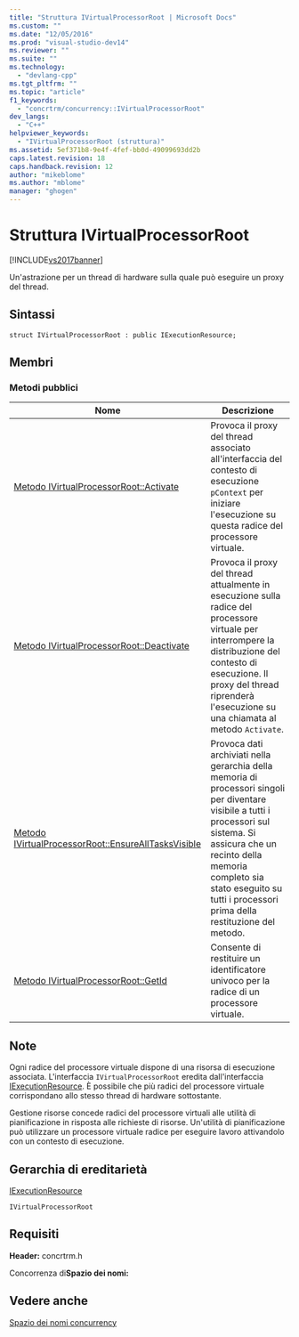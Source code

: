 ```yaml
---
title: "Struttura IVirtualProcessorRoot | Microsoft Docs"
ms.custom: ""
ms.date: "12/05/2016"
ms.prod: "visual-studio-dev14"
ms.reviewer: ""
ms.suite: ""
ms.technology: 
  - "devlang-cpp"
ms.tgt_pltfrm: ""
ms.topic: "article"
f1_keywords: 
  - "concrtrm/concurrency::IVirtualProcessorRoot"
dev_langs: 
  - "C++"
helpviewer_keywords: 
  - "IVirtualProcessorRoot (struttura)"
ms.assetid: 5ef371b8-9e4f-4fef-bb0d-49099693dd2b
caps.latest.revision: 18
caps.handback.revision: 12
author: "mikeblome"
ms.author: "mblome"
manager: "ghogen"
---
```

# Struttura IVirtualProcessorRoot
[!INCLUDE[vs2017banner](../../../assembler/inline/includes/vs2017banner.md)]

Un'astrazione per un thread di hardware sulla quale può eseguire un proxy del thread.  
  
## Sintassi  
  
```  
struct IVirtualProcessorRoot : public IExecutionResource;  
```  
  
## Membri  
  
### Metodi pubblici  
  
|Nome|Descrizione|  
|----------|-----------------|  
|[Metodo IVirtualProcessorRoot::Activate](../Topic/IVirtualProcessorRoot::Activate%20Method.md)|Provoca il proxy del thread associato all'interfaccia del contesto di esecuzione `pContext` per iniziare l'esecuzione su questa radice del processore virtuale.|  
|[Metodo IVirtualProcessorRoot::Deactivate](../Topic/IVirtualProcessorRoot::Deactivate%20Method.md)|Provoca il proxy del thread attualmente in esecuzione sulla radice del processore virtuale per interrompere la distribuzione del contesto di esecuzione.  Il proxy del thread riprenderà l'esecuzione su una chiamata al metodo `Activate`.|  
|[Metodo IVirtualProcessorRoot::EnsureAllTasksVisible](../Topic/IVirtualProcessorRoot::EnsureAllTasksVisible%20Method.md)|Provoca dati archiviati nella gerarchia della memoria di processori singoli per diventare visibile a tutti i processori sul sistema.  Si assicura che un recinto della memoria completo sia stato eseguito su tutti i processori prima della restituzione del metodo.|  
|[Metodo IVirtualProcessorRoot::GetId](../Topic/IVirtualProcessorRoot::GetId%20Method.md)|Consente di restituire un identificatore univoco per la radice di un processore virtuale.|  
  
## Note  
 Ogni radice del processore virtuale dispone di una risorsa di esecuzione associata.  L'interfaccia `IVirtualProcessorRoot` eredita dall'interfaccia [IExecutionResource](../../../parallel/concrt/reference/iexecutionresource-structure.md).  È possibile che più radici del processore virtuale corrispondano allo stesso thread di hardware sottostante.  
  
 Gestione risorse concede radici del processore virtuali alle utilità di pianificazione in risposta alle richieste di risorse.  Un'utilità di pianificazione può utilizzare un processore virtuale radice per eseguire lavoro attivandolo con un contesto di esecuzione.  
  
## Gerarchia di ereditarietà  
 [IExecutionResource](../../../parallel/concrt/reference/iexecutionresource-structure.md)  
  
 `IVirtualProcessorRoot`  
  
## Requisiti  
 **Header:** concrtrm.h  
  
 Concorrenza di**Spazio dei nomi:**  
  
## Vedere anche  
 [Spazio dei nomi concurrency](../../../parallel/concrt/reference/concurrency-namespace.md)